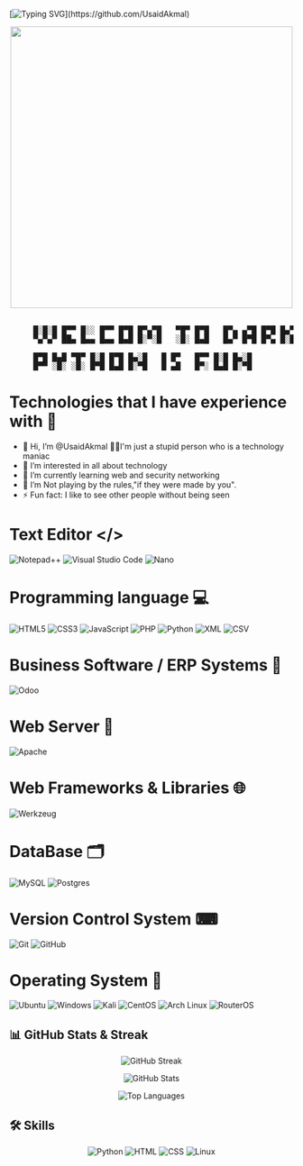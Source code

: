 [![Typing SVG](https://readme-typing-svg.herokuapp.com/?font=Monaco&color=ffffff&size=45&center=true&vCenter=true&width=1000&lines=Hallo+!+Welcome+to+My+Room;My+name+is+Circuitz+aka+Akmal+!)](https://github.com/UsaidAkmal)

<div align="center">
  <img src="https://media.tenor.com/zzntm2_9B3gAAAAC/hacker.gif width="999"  height="500" ">
</div>
<br>

<pre>
     █░█░█ █▀▀ █░░ █▀▀ █▀█ █▀▄▀█   ▀█▀ █▀█   █▀▄ ▄▀█ █▀█ █▄▀   █▀█ █▀█ █▀█ █▀▄▀█   █▀ █▀█ █▀▀ █ █▀▀ ▀█▀ █▄█
     ▀▄▀▄▀ ██▄ █▄▄ █▄▄ █▄█ █░▀░█   ░█░ █▄█   █▄▀ █▀█ █▀▄ █░█   █▀▄ █▄█ █▄█ █░▀░█   ▄█ █▄█ █▄▄ █ ██▄ ░█░ ░█░
    
     █▀█ █▄█ ▀█▀ █░█ █▀█ █▄░█   █ █▀   █▀▀ █░█ █▄░█
     █▀▀ ░█░ ░█░ █▀█ █▄█ █░▀█   █ ▄█   █▀░ █▄█ █░▀█
</pre>


# Technologies that I have experience with 🚀

- 👋 Hi, I’m @UsaidAkmal 👨‍💻I'm just a stupid person who is a technology maniac
- 👀 I’m interested in all about technology
- 🌱 I’m currently learning web and security networking
- 👾 I’m Not playing by the rules,"if they were made by you".
- ⚡ Fun fact: I like to see other people without being seen

# Text Editor </>
![Notepad++](https://img.shields.io/badge/Notepad++-90E59A.svg?style=for-the-badge&logo=notepad%2b%2b&logoColor=black)
![Visual Studio Code](https://img.shields.io/badge/Visual%20Studio%20Code-0078d7.svg?style=for-the-badge&logo=visual-studio-code&logoColor=white)
![Nano](https://img.shields.io/badge/Nano-%2311AB00.svg?style=for-the-badge&logo=gnu-nano&logoColor=white)

# Programming language 💻
![HTML5](https://img.shields.io/badge/html5-%23E34F26.svg?style=for-the-badge&logo=html5&logoColor=white)
![CSS3](https://img.shields.io/badge/css3-%231572B6.svg?style=for-the-badge&logo=css3&logoColor=white)
![JavaScript](https://img.shields.io/badge/javascript-%23323330.svg?style=for-the-badge&logo=javascript&logoColor=%23F7DF1E)
![PHP](https://img.shields.io/badge/php-%23777BB4.svg?style=for-the-badge&logo=php&logoColor=white)
![Python](https://img.shields.io/badge/python-3670A0?style=for-the-badge&logo=python&logoColor=ffdd54)
![XML](https://img.shields.io/badge/XML-%23005C0F.svg?style=for-the-badge&logo=xml&logoColor=white)
![CSV](https://img.shields.io/badge/CSV-%23239120.svg?style=for-the-badge&logo=csv&logoColor=white)

# Business Software / ERP Systems 💼
![Odoo](https://img.shields.io/badge/Odoo-714B67?style=for-the-badge&logo=odoo&logoColor=white)

# Web Server 📡
![Apache](https://img.shields.io/badge/apache-%23D42029.svg?style=for-the-badge&logo=apache&logoColor=white)

# Web Frameworks & Libraries 🌐
![Werkzeug](https://img.shields.io/badge/Werkzeug-000000?style=for-the-badge&logo=python&logoColor=white)

# DataBase 🗂️
![MySQL](https://img.shields.io/badge/mysql-%2300f.svg?style=for-the-badge&logo=mysql&logoColor=white)
![Postgres](https://img.shields.io/badge/postgres-%23316192.svg?style=for-the-badge&logo=postgresql&logoColor=white)

# Version Control System ⌨
![Git](https://img.shields.io/badge/git-%23F05033.svg?style=for-the-badge&logo=git&logoColor=white)
![GitHub](https://img.shields.io/badge/github-%23121011.svg?style=for-the-badge&logo=github&logoColor=white)

# Operating System 💽
![Ubuntu](https://img.shields.io/badge/Ubuntu-E95420?style=for-the-badge&logo=ubuntu&logoColor=white)
![Windows](https://img.shields.io/badge/Windows-0078D6?style=for-the-badge&logo=windows&logoColor=white)
![Kali](https://img.shields.io/badge/Kali-268BEE?style=for-the-badge&logo=kalilinux&logoColor=white)
![CentOS](https://img.shields.io/badge/CentOS-262577?style=for-the-badge&logo=CentOS&logoColor=white)
![Arch Linux](https://img.shields.io/badge/Arch%20Linux-1793D1?style=for-the-badge&logo=arch-linux&logoColor=white)
![RouterOS](https://img.shields.io/badge/RouterOS-D9252F?style=for-the-badge&logo=mikrotik&logoColor=white)

## 📊 GitHub Stats & Streak
<p align="center">
  <img src="https://github-readme-streak-stats.herokuapp.com/?user=UsaidAkmal&theme=radical" alt="GitHub Streak" />
</p>
<p align="center">
  <img src="https://github-readme-stats.vercel.app/api?username=UsaidAkmal&show_icons=true&theme=radical" alt="GitHub Stats" />
</p>
<p align="center">
  <img src="https://github-readme-stats.vercel.app/api/top-langs/?username=UsaidAkmal&layout=compact&theme=radical&langs_count=8&custom_title=Top%20Languages&hide=java&card_width=445" alt="Top Languages" />
</p>

## 🛠️ Skills
<p align="center">
  <img src="https://img.shields.io/badge/Python-Advanced-green?style=for-the-badge&logo=python" alt="Python" />
  <img src="https://img.shields.io/badge/HTML-Intermediate-orange?style=for-the-badge&logo=html5" alt="HTML" />
  <img src="https://img.shields.io/badge/CSS-Intermediate-blue?style=for-the-badge&logo=css3" alt="CSS" />
  <img src="https://img.shields.io/badge/Linux-Intermediate-yellow?style=for-the-badge&logo=linux" alt="Linux" />
</p>



<!---
UsaidAkmal/UsaidAkmal is a ✨ special ✨ repository because its `README.md` (this file) appears on your GitHub profile.
You can click the Preview link to take a look at your changes.
--->
